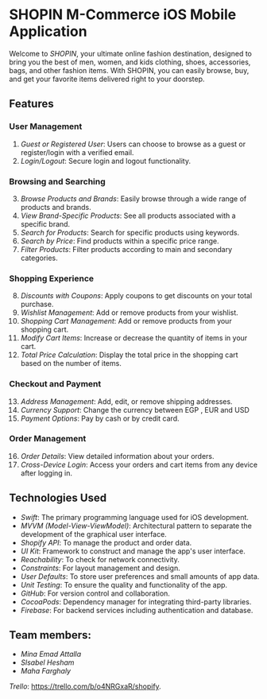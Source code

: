 # SHOPIN M-Commerce iOS Mobile Application
Welcome to *SHOPIN*, your ultimate online fashion destination, designed to bring you the best of men, women, and kids clothing, shoes, accessories, bags, and other fashion items. With SHOPIN, you can easily browse, buy, and get your favorite items delivered right to your doorstep.

## Features

### User Management
1. *Guest or Registered User*: Users can choose to browse as a guest or register/login with a verified email.
2. *Login/Logout*: Secure login and logout functionality.

### Browsing and Searching
3. *Browse Products and Brands*: Easily browse through a wide range of products and brands.
4. *View Brand-Specific Products*: See all products associated with a specific brand.
5. *Search for Products*: Search for specific products using keywords.
6. *Search by Price*: Find products within a specific price range.
7. *Filter Products*: Filter products according to main and secondary categories.

### Shopping Experience
8. *Discounts with Coupons*: Apply coupons to get discounts on your total purchase.
9. *Wishlist Management*: Add or remove products from your wishlist.
10. *Shopping Cart Management*: Add or remove products from your shopping cart.
11. *Modify Cart Items*: Increase or decrease the quantity of items in your cart.
12. *Total Price Calculation*: Display the total price in the shopping cart based on the number of items.

### Checkout and Payment
13. *Address Management*: Add, edit, or remove shipping addresses.
14. *Currency Support*: Change the currency between EGP , EUR and USD
15. *Payment Options*: Pay by cash or by credit card.

### Order Management
16. *Order Details*: View detailed information about your orders.
17. *Cross-Device Login*: Access your orders and cart items from any device after logging in.

## Technologies Used

- *Swift*: The primary programming language used for iOS development.
- *MVVM (Model-View-ViewModel)*: Architectural pattern to separate the development of the graphical user interface.
- *Shopify API*: To manage the product and order data.
- *UI Kit*: Framework to construct and manage the app's user interface.
- *Reachability*: To check for network connectivity.
- *Constraints*: For layout management and design.
- *User Defaults*: To store user preferences and small amounts of app data.
- *Unit Testing*: To ensure the quality and functionality of the app.
- *GitHub*: For version control and collaboration.
- *CocoaPods*: Dependency manager for integrating third-party libraries.
- *Firebase*: For backend services including authentication and database.


## Team members: 
- *Mina Emad Attalla*
- *Slsabel Hesham* 
- *Maha Farghaly*

*Trello*: https://trello.com/b/o4NRGxaR/shopify.
